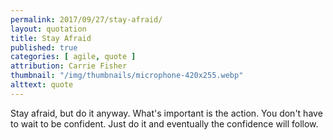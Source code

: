 ```yaml
---
permalink: 2017/09/27/stay-afraid/
layout: quotation
title: Stay Afraid
published: true
categories: [ agile, quote ]
attribution: Carrie Fisher
thumbnail: "/img/thumbnails/microphone-420x255.webp"
alttext: quote
---
```


Stay afraid, but do it anyway. What's important is the action. You don't have to wait to be confident. 
Just do it and eventually the confidence will follow.
